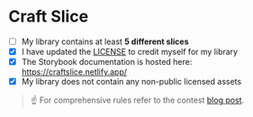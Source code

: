 # Craft Slice

- [ ] My library contains at least **5 different slices**
- [X] I have updated the [LICENSE](./LICENSE) to credit myself for my library
- [X] The Storybook documentation is hosted here: https://craftslice.netlify.app/
- [X] My library does not contain any non-public licensed assets

> ☝️ For comprehensive rules refer to the contest [blog post](https://prismic.io/blog/slice-contest?utm_campaign=devexp&utm_source=github&utm_medium=slicecontestpost).
